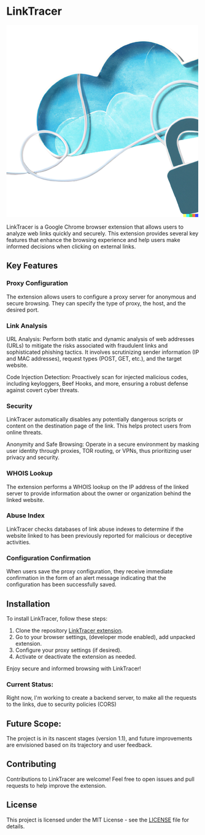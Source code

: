 # LinkTracer
![Texto Alternativo](logo2.png)

LinkTracer is a Google Chrome browser extension that allows users to analyze web links quickly and securely. This extension provides several key features that enhance the browsing experience and help users make informed decisions when clicking on external links.

## Key Features

### Proxy Configuration
The extension allows users to configure a proxy server for anonymous and secure browsing. They can specify the type of proxy, the host, and the desired port.

### Link Analysis
URL Analysis: Perform both static and dynamic analysis of web addresses (URLs) to mitigate the risks associated with fraudulent links and sophisticated phishing tactics. It involves scrutinizing sender information (IP and MAC addresses), request types (POST, GET, etc.), and the target website.

Code Injection Detection: Proactively scan for injected malicious codes, including keyloggers, Beef Hooks, and more, ensuring a robust defense against covert cyber threats.

### Security
LinkTracer automatically disables any potentially dangerous scripts or content on the destination page of the link. This helps protect users from online threats.

Anonymity and Safe Browsing: Operate in a secure environment by masking user identity through proxies, TOR routing, or VPNs, thus prioritizing user privacy and security.

### WHOIS Lookup
The extension performs a WHOIS lookup on the IP address of the linked server to provide information about the owner or organization behind the linked website.

### Abuse Index
LinkTracer checks databases of link abuse indexes to determine if the website linked to has been previously reported for malicious or deceptive activities.

### Configuration Confirmation
When users save the proxy configuration, they receive immediate confirmation in the form of an alert message indicating that the configuration has been successfully saved.

## Installation

To install LinkTracer, follow these steps:

1. Clone the repository [LinkTracer extension](#).
2. Go to your browser settings, (developer mode enabled), add unpacked extension.
3. Configure your proxy settings (if desired).
4. Activate or deactivate the extension as needed.

Enjoy secure and informed browsing with LinkTracer!

### Current Status:
Right now, I'm working to create a backend server, to make all the requests to the links, due to security policies (CORS)

## Future Scope:
The project is in its nascent stages (version 1.1), and future improvements are envisioned based on its trajectory and user feedback.

## Contributing

Contributions to LinkTracer are welcome! Feel free to open issues and pull requests to help improve the extension.

## License

This project is licensed under the MIT License - see the [LICENSE](LICENSE) file for details.
